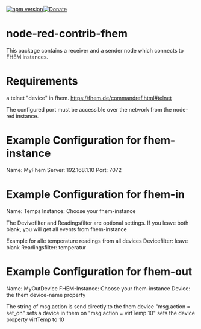 [![npm version](https://img.shields.io/npm/v/node-red-contrib-fhem.svg?style=flat-square)](https://www.npmjs.org/package/node-red-contrib-fhem)[![Donate](https://img.shields.io/badge/Donate-PayPal-green.svg)](https://www.paypal.com/donate/?hosted_button_id=GPNW3U6QJUYYJ)

# node-red-contrib-fhem

This package contains a receiver and a sender node which connects to FHEM instances.

# Requirements
a telnet "device" in fhem.
https://fhem.de/commandref.html#telnet

The configured port must be accessible over the network from the node-red instance.

# Example Configuration for fhem-instance
Name: MyFhem
Server: 192.168.1.10
Port: 7072

# Example Configuration for fhem-in
Name: Temps
Instance: Choose your fhem-instance

The Devivefilter and Readingsfilter are optional settings. If you leave both blank, you will get all events from fhem-instance

Example for alle temperature readings from all devices
Devicefilter: leave blank
Readingsfilter: temperatur

# Example Configuration for fhem-out
Name: MyOutDevice
FHEM-Instance: Choose your fhem-instance
Device: the fhem device-name property

The string of msg.action is send directly to the fhem device
"msg.action = set_on" sets a device in them on
"msg.action = virtTemp 10" sets the device property virtTemp to 10
